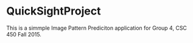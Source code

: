 ﻿# QuickSightProject

This is a simmple Image Pattern Prediciton
application for Group 4, CSC 450 Fall 2015.


